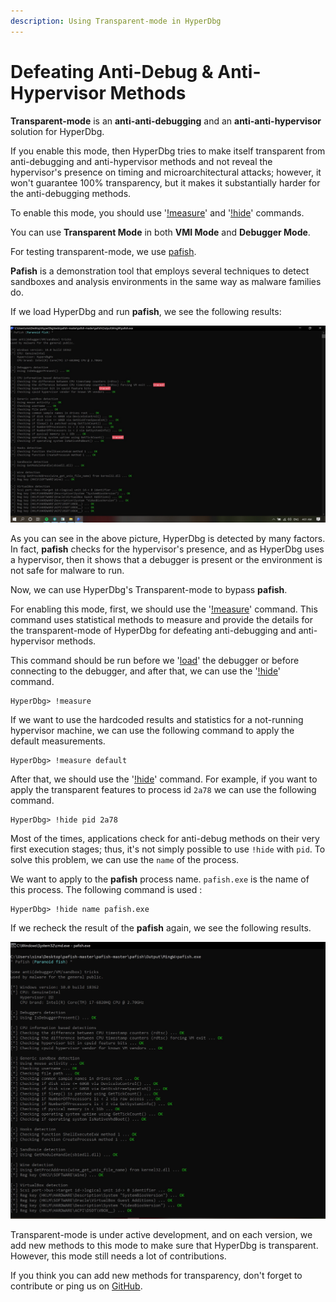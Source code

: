 ```yaml
---
description: Using Transparent-mode in HyperDbg
---
```


# Defeating Anti-Debug & Anti-Hypervisor Methods

**Transparent-mode** is an **anti-anti-debugging** and an **anti-anti-hypervisor** solution for HyperDbg.

If you enable this mode, then HyperDbg tries to make itself transparent from anti-debugging and anti-hypervisor methods and not reveal the hypervisor's presence on timing and microarchitectural attacks; however, it won't guarantee 100% transparency, but it makes it substantially harder for the anti-debugging methods.

To enable this mode, you should use '[!measure](https://docs.hyperdbg.org/commands/extension-commands/measure)' and '[!hide](https://docs.hyperdbg.org/commands/extension-commands/hide)' commands.

You can use **Transparent Mode** in both **VMI Mode** and **Debugger Mode**.

For testing transparent-mode, we use [pafish](https://github.com/a0rtega/pafish).

**Pafish** is a demonstration tool that employs several techniques to detect sandboxes and analysis environments in the same way as malware families do.

If we load HyperDbg and run **pafish**, we see the following results:

![](../../.gitbook/assets/regular-pafish.png)

As you can see in the above picture, HyperDbg is detected by many factors. In fact, **pafish** checks for the hypervisor's presence, and as HyperDbg uses a hypervisor, then it shows that a debugger is present or the environment is not safe for malware to run.

Now, we can use HyperDbg's Transparent-mode to bypass **pafish**.

For enabling this mode, first, we should use the '[!measure](https://docs.hyperdbg.org/commands/extension-commands/measure)' command. This command uses statistical methods to measure and provide the details for the transparent-mode of HyperDbg for defeating anti-debugging and anti-hypervisor methods.

This command should be run before we '[load](https://docs.hyperdbg.org/commands/debugging-commands/load)' the debugger or before connecting to the debugger, and after that, we can use the '[!hide](https://docs.hyperdbg.org/commands/extension-commands/hide)' command.

```text
HyperDbg> !measure
```

If we want to use the hardcoded results and statistics for a not-running hypervisor machine, we can use the following command to apply the default measurements.

```text
HyperDbg> !measure default
```

After that, we should use the '[!hide](https://docs.hyperdbg.org/commands/extension-commands/hide)' command. For example, if you want to apply the transparent features to process id `2a78` we can use the following command.

```text
HyperDbg> !hide pid 2a78
```

Most of the times, applications check for anti-debug methods on their very first execution stages; thus, it's not simply possible to use `!hide` with `pid`. To solve this problem, we can use the `name` of the process.

We want to apply to the **pafish** process name. `pafish.exe` is the name of this process. The following command is used :

```text
HyperDbg> !hide name pafish.exe
```

If we recheck the result of the **pafish** again, we see the following results.

![](../../.gitbook/assets/transparent-mode-pafish.png)

Transparent-mode is under active development, and on each version, we add new methods to this mode to make sure that HyperDbg is transparent. However, this mode still needs a lot of contributions.

If you think you can add new methods for transparency, don't forget to contribute or ping us on [GitHub](https://github.com/HyperDbg/HyperDbg).

